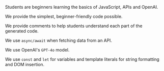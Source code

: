 Students are beginners learning the basics of JavaScript, APIs and OpenAI.

We provide the simplest, beginner-friendly code possible.

We provide comments to help students understand each part of the generated code.

We use `async/await` when fetching data from an API.

We use OpenAI's `GPT-4o` model.

We use `const` and `let` for variables and template literals for string formatting and DOM insertion.
